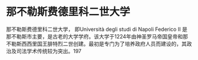 # 那不勒斯费德里科二世大学

那不勒斯费德里科二世大学， 即Università degli studi di Napoli Federico II 是那不勒斯市主要，是古老的大学学府。该大学于1224年由神圣罗马帝国皇帝和那不勒斯西西里国王腓特烈二世创建。最初是专门为了培养政府人员而建设的，其政治及司法学术传统较为突出。197